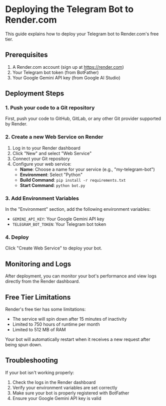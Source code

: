 # Deploying the Telegram Bot to Render.com

This guide explains how to deploy your Telegram bot to Render.com's free tier.

## Prerequisites

1. A Render.com account (sign up at https://render.com)
2. Your Telegram bot token (from BotFather)
3. Your Google Gemini API key (from Google AI Studio)

## Deployment Steps

### 1. Push your code to a Git repository

First, push your code to GitHub, GitLab, or any other Git provider supported by Render.

### 2. Create a new Web Service on Render

1. Log in to your Render dashboard
2. Click "New" and select "Web Service"
3. Connect your Git repository
4. Configure your web service:
   - **Name**: Choose a name for your service (e.g., "my-telegram-bot")
   - **Environment**: Select "Python"
   - **Build Command**: `pip install -r requirements.txt`
   - **Start Command**: `python bot.py`

### 3. Add Environment Variables

In the "Environment" section, add the following environment variables:
- `GEMINI_API_KEY`: Your Google Gemini API key
- `TELEGRAM_BOT_TOKEN`: Your Telegram bot token

### 4. Deploy

Click "Create Web Service" to deploy your bot.

## Monitoring and Logs

After deployment, you can monitor your bot's performance and view logs directly from the Render dashboard.

## Free Tier Limitations

Render's free tier has some limitations:
- The service will spin down after 15 minutes of inactivity
- Limited to 750 hours of runtime per month
- Limited to 512 MB of RAM

Your bot will automatically restart when it receives a new request after being spun down.

## Troubleshooting

If your bot isn't working properly:

1. Check the logs in the Render dashboard
2. Verify your environment variables are set correctly
3. Make sure your bot is properly registered with BotFather
4. Ensure your Google Gemini API key is valid 